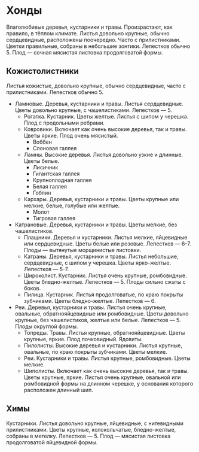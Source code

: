 # Хонды

Влаголюбивые деревья, кустарники и травы. Произрастают, как правило, в тёплом климате. Листья довольно крупные, обычно
сердцевидные, расположены поочередно. Часто с прилистниками. Цветки правильные, собраны в небольшие зонтики. Лепестков
обычно 5. Плод — сочная мясистая листовка продолговатой формы.

## Кожистолистники

Листья кожистые, довольно крупные, обычно сердцевидные, часто с прилистниками. Лепестков обычно 5.

*   Ламновые. Деревья, кустарники и травы. Листья сердцевидные. Цветы довольно крупные, с чашелистиками. Лепестков — 5.
    *   Рогатка. Кустарник. Цветы желтые. Листья с шипом у черешка. Плод с продольными ребрами.
    *   Ковровики. Включает как очень высокие деревья, так и травы. Цветы яркие. Плод очень мясистый.
        *   Воббен
        *   Слоновая галлея
    *   Ламны. Высокие деревья. Листья довольно узкие и длинные. Цветы белые.
        *   Лисичник
        *   Гигантская галлея
        *   Крупноплодная галлея
        *   Белая галлея
        *   Гоблин
    *   Кархары. Деревья, кустарники и травы. Цветы крупные или мелкие, белые, голубые или желтые.
        *   Молот
        *   Тигровая галлея
*   Катрановые. Деревья, кустарники и травы. Цветы мелкие, без чашелистиков.
    *   Плащники. Деревья и кустарники. Листья мелкие, яйцевидные или сердцевидные. Цветы белые или розовые.
        Лепестков — 6-7. Плоды — вытянутые морщинистые листовки.
    *   Катраны. Деревья, кустарники и травы. Листья небольшие, сердцевидные, с шипом у черешка. Цветы ярко-желтые.
        Лепестков — 5-7.
    *   Широколист. Кустарник. Листья очень крупные, ромбовидные. Цветы бледно-желтые. Лепестков — 5. Плоды
        сильно сжаты с боков.
    *   Пилица. Кустарник. Листья продолговатые, по краю покрыты зубчиками. Цветы бледно-желтые. Лепестков — 6. 
*   Реи. Деревья, кустарники и травы. Листья очень крупные, овальные, обратнояйцевидные или ромбовидные. Цветы довольно
    крупные, без чашелистиков, желтые или белые. Лепестков — 5. Плоды округлой формы.
    *   Топреды. Травы. Листья крупные, обратнояйцевидные. Цветы крупные, яркие. Плод почковидный. Ядовиты. 
    *   Пилолисты. Высокие деревья и кустарники. Листья крупные, овальные, по краю покрыты зубчиками. Цветы мелкие.
    *   Реи. Кустарники и травы. Листья крупные, ромбовидные. Цветы мелкие. 
    *   Шиполисты. Включает как очень высокие деревья, так и травы. Цветы крупные, яркие. Листья очень крупные, овальной
        или ромбовидной формы на длинном черешке, у основания которого расположен длинный шип.

## Химы

Кустарники. Листья довольно крупные, яйцевидные, с нитевидными прилистниками. Цветы крупные, колокольчатые,
бледно-желтые, собраны в метелку. Лепестков — 5. Плод — мясистая листовка продолговатой яйцевидной формы.

